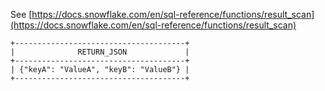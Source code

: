 See [https://docs.snowflake.com/en/sql-reference/functions/result_scan](https://docs.snowflake.com/en/sql-reference/functions/result_scan)
```
+--------------------------------------+
|              RETURN_JSON             |
+--------------------------------------+
| {"keyA": "ValueA", "keyB": "ValueB"} |
+--------------------------------------+
```
